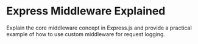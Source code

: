 # Express Middleware Explained

Explain the core middleware concept in Express.js and provide a practical example of how to use custom middleware for request logging.